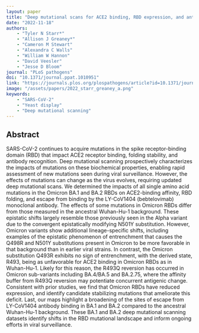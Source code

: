 ```yaml
---
layout: paper
title: "Deep mutational scans for ACE2 binding, RBD expression, and antibody escape in the SARS-CoV-2 Omicron BA.1 and BA.2 receptor-binding domains"
date: "2022-11-18"
authors: 
    - "Tyler N Starr*"
    - "Allison J Greaney*"
    - "Cameron M Stewart"
    - "Alexandra C Walls"
    - "William W Hannon"
    - "David Veesler"
    - "Jesse D Bloom"
journal: "PLoS pathogens"
doi: "10.1371/journal.ppat.1010951"
link: "https://journals.plos.org/plospathogens/article?id=10.1371/journal.ppat.1010951"
image: "/assets/papers/2022_starr_greaney_a.png"
keywords:
    - "SARS-CoV-2"
    - "Yeast display"
    - "Deep mutational scanning"
---
```


## Abstract

SARS-CoV-2 continues to acquire mutations in the spike receptor-binding domain (RBD) that impact ACE2 receptor binding, folding stability, and antibody recognition. Deep mutational scanning prospectively characterizes the impacts of mutations on these biochemical properties, enabling rapid assessment of new mutations seen during viral surveillance. However, the effects of mutations can change as the virus evolves, requiring updated deep mutational scans. We determined the impacts of all single amino acid mutations in the Omicron BA.1 and BA.2 RBDs on ACE2-binding affinity, RBD folding, and escape from binding by the LY-CoV1404 (bebtelovimab) monoclonal antibody. The effects of some mutations in Omicron RBDs differ from those measured in the ancestral Wuhan-Hu-1 background. These epistatic shifts largely resemble those previously seen in the Alpha variant due to the convergent epistatically modifying N501Y substitution. However, Omicron variants show additional lineage-specific shifts, including examples of the epistatic phenomenon of entrenchment that causes the Q498R and N501Y substitutions present in Omicron to be more favorable in that background than in earlier viral strains. In contrast, the Omicron substitution Q493R exhibits no sign of entrenchment, with the derived state, R493, being as unfavorable for ACE2 binding in Omicron RBDs as in Wuhan-Hu-1. Likely for this reason, the R493Q reversion has occurred in Omicron sub-variants including BA.4/BA.5 and BA.2.75, where the affinity buffer from R493Q reversion may potentiate concurrent antigenic change. Consistent with prior studies, we find that Omicron RBDs have reduced expression, and identify candidate stabilizing mutations that ameliorate this deficit. Last, our maps highlight a broadening of the sites of escape from LY-CoV1404 antibody binding in BA.1 and BA.2 compared to the ancestral Wuhan-Hu-1 background. These BA.1 and BA.2 deep mutational scanning datasets identify shifts in the RBD mutational landscape and inform ongoing efforts in viral surveillance.

